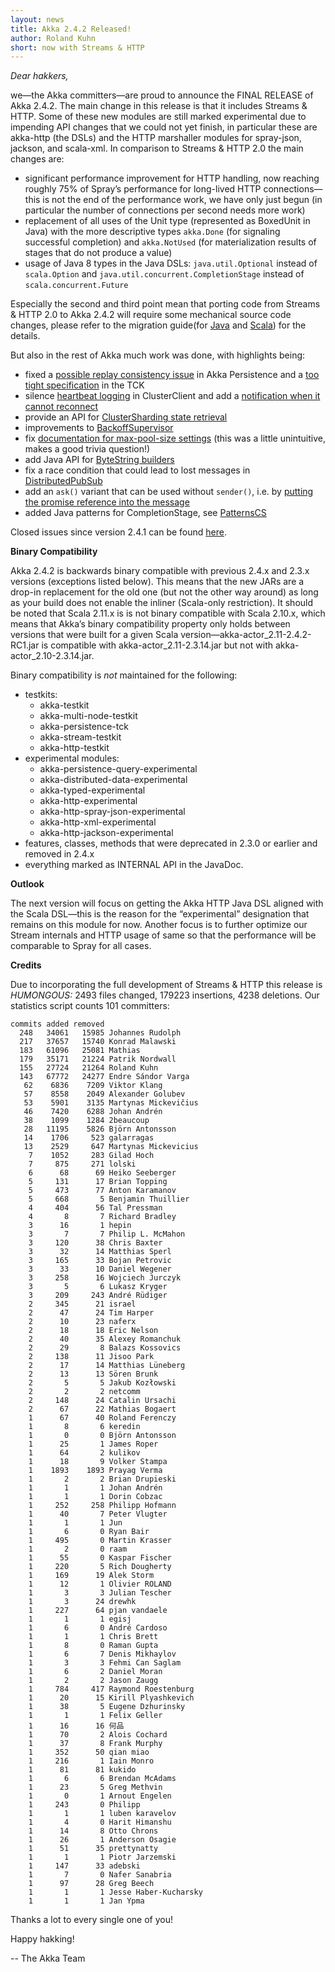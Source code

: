 ```yaml
---
layout: news
title: Akka 2.4.2 Released!
author: Roland Kuhn
short: now with Streams & HTTP
---
```

*Dear hakkers,*

we—the Akka committers—are proud to announce the FINAL RELEASE of Akka 2.4.2. The main change in this release is that it includes Streams & HTTP. Some of these new modules are still marked experimental due to impending API changes that we could not yet finish, in particular these are akka-http (the DSLs) and the HTTP marshaller modules for spray-json, jackson, and scala-xml. In comparison to Streams & HTTP 2.0 the main changes are:

* significant performance improvement for HTTP handling, now reaching roughly 75% of Spray’s performance for long-lived HTTP connections—this is not the end of the performance work, we have only just begun (in particular the number of connections per second needs more work)
* replacement of all uses of the Unit type (represented as BoxedUnit in Java) with the more descriptive types `akka.Done` (for signaling successful completion) and `akka.NotUsed` (for materialization results of stages that do not produce a value)
* usage of Java 8 types in the Java DSLs: `java.util.Optional` instead of `scala.Option` and `java.util.concurrent.CompletionStage` instead of `scala.concurrent.Future`

Especially the second and third point mean that porting code from Streams & HTTP 2.0 to Akka 2.4.2 will require some mechanical source code changes, please refer to the migration guide(for [Java](http://doc.akka.io/docs/akka/2.4.2/java/stream/migration-guide-2.0-2.4-java.html) and [Scala](http://doc.akka.io/docs/akka/2.4.2/scala/stream/migration-guide-2.0-2.4-scala.html)) for the details.

But also in the rest of Akka much work was done, with highlights being:

* fixed a [possible replay consistency issue](https://github.com/akka/akka/issues/19694) in Akka Persistence and a [too tight specification](https://github.com/akka/akka/issues/19728) in the TCK
* silence [heartbeat logging](https://github.com/akka/akka/issues/19381) in ClusterClient and add a [notification when it cannot reconnect](https://github.com/akka/akka/issues/18577)
* provide an API for [ClusterSharding state retrieval](https://github.com/akka/akka/issues/17695)
* improvements to [BackoffSupervisor](https://github.com/akka/akka/issues/19246)
* fix [documentation for max-pool-size settings](https://github.com/akka/akka/issues/19201) (this was a little unintuitive, makes a good trivia question!)
* add Java API for [ByteString builders](https://github.com/akka/akka/issues/19085)
* fix a race condition that could lead to lost messages in [DistributedPubSub](https://github.com/akka/akka/issues/19017)
* add an `ask()` variant that can be used without `sender()`, i.e. by [putting the promise reference into the message](https://github.com/akka/akka/issues/15819)
* added Java patterns for CompletionStage, see [PatternsCS](http://doc.akka.io/japi/akka/2.4.2/akka/pattern/PatternsCS.html)

Closed issues since version 2.4.1 can be found [here](https://github.com/akka/akka/issues?q=milestone%3A2.4.2+is%3Aclosed).

**Binary Compatibility**

Akka 2.4.2 is backwards binary compatible with previous 2.4.x and 2.3.x versions (exceptions listed below). This means that the new JARs are a drop-in replacement for the old one (but not the other way around) as long as your build does not enable the inliner (Scala-only restriction). It should be noted that Scala 2.11.x is is not binary compatible with Scala 2.10.x, which means that Akka’s binary compatibility property only holds between versions that were built for a given Scala version—akka-actor_2.11-2.4.2-RC1.jar is compatible with akka-actor_2.11-2.3.14.jar but not with akka-actor_2.10-2.3.14.jar.

Binary compatibility is *not* maintained for the following:

* testkits:
    * akka-testkit
    * akka-multi-node-testkit
    * akka-persistence-tck
    * akka-stream-testkit
    * akka-http-testkit
* experimental modules:
    * akka-persistence-query-experimental
    * akka-distributed-data-experimental
    * akka-typed-experimental
    * akka-http-experimental
    * akka-http-spray-json-experimental
    * akka-http-xml-experimental
    * akka-http-jackson-experimental
* features, classes, methods that were deprecated in 2.3.0 or earlier and removed in 2.4.x
* everything marked as INTERNAL API in the JavaDoc.

**Outlook**

The next version will focus on getting the Akka HTTP Java DSL aligned with the Scala DSL—this is the reason for the “experimental” designation that remains on this module for now. Another focus is to further optimize our Stream internals and HTTP usage of same so that the performance will be comparable to Spray for all cases.

**Credits**

Due to incorporating the full development of Streams & HTTP this release is _HUMONGOUS:_ 2493 files changed, 179223 insertions, 4238 deletions. Our statistics script counts 101 committers:

~~~
commits added removed
  248   34061   15985 Johannes Rudolph
  217   37657   15740 Konrad Malawski
  183   61096   25081 Mathias
  179   35171   21224 Patrik Nordwall
  155   27724   21264 Roland Kuhn
  143   67772   24277 Endre Sándor Varga
   62    6836    7209 Viktor Klang
   57    8558    2049 Alexander Golubev
   53    5901    3135 Martynas Mickevičius
   46    7420    6288 Johan Andrén
   38    1099    1284 2beaucoup
   28   11195    5826 Björn Antonsson
   14    1706     523 galarragas
   13    2529     647 Martynas Mickevicius
    7    1052     283 Gilad Hoch
    7     875     271 lolski
    6      68      69 Heiko Seeberger
    5     131      17 Brian Topping
    5     473      77 Anton Karamanov
    5     668       5 Benjamin Thuillier
    4     404      56 Tal Pressman
    4       8       7 Richard Bradley
    3      16       1 hepin
    3       7       7 Philip L. McMahon
    3     120      38 Chris Baxter
    3      32      14 Matthias Sperl
    3     165      33 Bojan Petrovic
    3      33      10 Daniel Wegener
    3     258      16 Wojciech Jurczyk
    3       5       6 Lukasz Kryger
    3     209     243 André Rüdiger
    2     345      21 israel
    2      47      24 Tim Harper
    2      10      23 naferx
    2      18      18 Eric Nelson
    2      40      35 Alexey Romanchuk
    2      29       8 Balazs Kossovics
    2     138      11 Jisoo Park
    2      17      14 Matthias Lüneberg
    2      13      13 Sören Brunk
    2       5       5 Jakub Kozłowski
    2       2       2 netcomm
    2     148      24 Catalin Ursachi
    2      67      22 Mathias Bogaert
    1      67      40 Roland Ferenczy
    1       8       6 keredin
    1       0       0 Björn Antonsson
    1      25       1 James Roper
    1      64       2 kulikov
    1      18       9 Volker Stampa
    1    1893    1893 Prayag Verma
    1       2       2 Brian Drupieski
    1       1       1 Johan Andrén
    1       1       1 Dorin Cobzac
    1     252     258 Philipp Hofmann
    1      40       7 Peter Vlugter
    1       1       1 Jun
    1       6       0 Ryan Bair
    1     495       0 Martin Krasser
    1       2       0 raam
    1      55       0 Kaspar Fischer
    1     220       5 Rich Dougherty
    1     169      19 Alek Storm
    1      12       1 Olivier ROLAND
    1       3       3 Julian Tescher
    1       3      24 drewhk
    1     227      64 pjan vandaele
    1       1       1 egisj
    1       6       0 André Cardoso
    1       1       1 Chris Brett
    1       8       0 Raman Gupta
    1       6       7 Denis Mikhaylov
    1       3       3 Fehmi Can Saglam
    1       6       2 Daniel Moran
    1       2       2 Jason Zaugg
    1     784     417 Raymond Roestenburg
    1      20      15 Kirill Plyashkevich
    1      38       5 Eugene Dzhurinsky
    1       1       1 Felix Geller
    1      16      16 何品
    1      70       2 Alois Cochard
    1      37       8 Frank Murphy
    1     352      50 qian miao
    1     216       1 Iain Monro
    1      81      81 kukido
    1       6       6 Brendan McAdams
    1      23       5 Greg Methvin
    1       0       1 Arnout Engelen
    1     243       0 Philipp
    1       1       1 luben karavelov
    1       4       0 Harit Himanshu
    1      14       8 Otto Chrons
    1      26       1 Anderson Osagie
    1      51      35 prettynatty
    1       1       1 Piotr Jarzemski
    1     147      33 adebski
    1       7       0 Nafer Sanabria
    1      97      28 Greg Beech
    1       1       1 Jesse Haber-Kucharsky
    1       1       1 Jan Ypma
~~~

Thanks a lot to every single one of you!

Happy hakking!

-- The Akka Team
